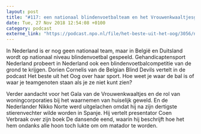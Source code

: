 ```yaml
---
layout: post
title: "#117: een nationaal blindenvoetbalteam en het Vrouwenkwaaltjesgala"
date: Tue, 27 Nov 2018 12:54:08 +0100
category: podcast
externe_link: "https://podcast.npo.nl/file/het-beste-uit-het-oog/3056/nporadio1_het-beste-uit-het-oog_20181127_117-een-nationaal-blindenvoetbalteam-en-het-vrouwenkwaaltjesgala.mp3"
---
```


In Nederland is er nog geen nationaal team, maar in België en Duitsland wordt op nationaal niveau blindenvoetbal gespeeld. Gehandicaptensport Nederland probeert in Nederland ook een blindenvoetbalcompetitie van de grond te krijgen. Dorien Cornelis van de Belgian Blind Devils vertelt in de podcast Het beste uit het Oog over haar sport. Hoe weet je waar de bal is of waar je teamgenoten staan als je ze niet kunt zien?
 
 Verder aandacht voor het Gala van de Vrouwenkwaaltjes en de rol van woningcorporaties bij het waarnemen van huiselijk geweld. En de Nederlander Nikko Norte werd uitgelachen omdat hij na zijn dertigste stierenvechter wilde worden in Spanje. Hij vertelt presentator Coen Verbraak over zijn boek De dansende eend, waarin hij beschrijft hoe het hem ondanks alle hoon toch lukte om om matador te worden.
